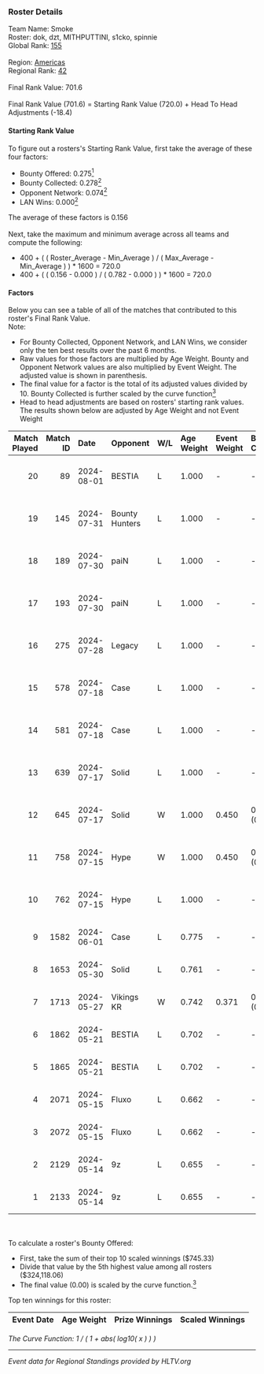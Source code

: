 ### Roster Details<br />
Team Name: Smoke<br />
Roster: dok, dzt, MITHPUTTINI, s1cko, spinnie<br />
Global Rank: [155](../standings_global.md)<br />
<br />
Region: [Americas]( ../standings_americas.md)<br />
Regional Rank: [42]( ../standings_americas.md)<br />
<br />
Final Rank Value:  701.6<br />
<br />
Final Rank Value (701.6) = Starting Rank Value (720.0) + Head To Head Adjustments (-18.4)<br />

#### Starting Rank Value<br />
To figure out a rosters's Starting Rank Value, first take the average of these four factors:<br />
- Bounty Offered: 0.275[<sup>1</sup>](#table2)
- Bounty Collected: 0.278[<sup>2</sup>](#table1)
- Opponent Network: 0.074[<sup>2</sup>](#table1)
- LAN Wins: 0.000[<sup>2</sup>](#table1)

The average of these factors is 0.156<br />
<br />
Next, take the maximum and minimum average across all teams and compute the following:<br />
- 400 + ( ( Roster_Average - Min_Average ) / ( Max_Average - Min_Average ) ) * 1600 = 720.0
- 400 + ( ( 0.156 - 0.000 ) / ( 0.782 - 0.000 ) ) * 1600 = 720.0


#### Factors<br />
Below you can see a table of all of the matches that contributed to this roster's Final Rank Value.<br />
Note:<br />

- For Bounty Collected, Opponent Network, and LAN Wins, we consider only the ten best results over the past 6 months.
- Raw values for those factors are multiplied by Age Weight. Bounty and Opponent Network values are also multiplied by Event Weight. The adjusted value is shown in parenthesis.
- The final value for a factor is the total of its adjusted values divided by 10. Bounty Collected is further scaled by the curve function[<sup>3</sup>](#curveFunction)
- Head to head adjustments are based on rosters' starting rank values. The results shown below are adjusted by Age Weight and not Event Weight
<span id="table1"></span><br />


| Match Played | Match ID | Date       | Opponent       | W/L | Age Weight | Event Weight | Bounty Collected | Opponent Network | LAN Wins  | H2H Adj. | Roster                                |
| -: | -: | :- | :- | :- | :- | :- | :- | :- | :- | -: | :- |
|           20 |       89 | 2024-08-01 | BESTIA         | L   | 1.000      | -            | -                | -                | -         |    -4.90 | dok, dzt, MITHPUTTINI, s1cko, spinnie |
|           19 |      145 | 2024-07-31 | Bounty Hunters | L   | 1.000      | -            | -                | -                | -         |    -6.54 | dok, dzt, MITHPUTTINI, s1cko, spinnie |
|           18 |      189 | 2024-07-30 | paiN           | L   | 1.000      | -            | -                | -                | -         |    -0.71 | dok, dzt, MITHPUTTINI, s1cko, spinnie |
|           17 |      193 | 2024-07-30 | paiN           | L   | 1.000      | -            | -                | -                | -         |    -0.71 | dok, dzt, MITHPUTTINI, s1cko, spinnie |
|           16 |      275 | 2024-07-28 | Legacy         | L   | 1.000      | -            | -                | -                | -         |    -3.77 | dok, dzt, MITHPUTTINI, s1cko, spinnie |
|           15 |      578 | 2024-07-18 | Case           | L   | 1.000      | -            | -                | -                | -         |    -8.09 | dok, dzt, MITHPUTTINI, s1cko, spinnie |
|           14 |      581 | 2024-07-18 | Case           | L   | 1.000      | -            | -                | -                | -         |    -8.66 | dok, dzt, MITHPUTTINI, s1cko, spinnie |
|           13 |      639 | 2024-07-17 | Solid          | L   | 1.000      | -            | -                | -                | -         |   -11.87 | dok, dzt, MITHPUTTINI, s1cko, spinnie |
|           12 |      645 | 2024-07-17 | Solid          | W   | 1.000      | 0.450        | 0.025 (0.011)    | 0.836 (0.376)    | 0 (0.000) |    19.97 | dok, dzt, MITHPUTTINI, s1cko, spinnie |
|           11 |      758 | 2024-07-15 | Hype           | W   | 1.000      | 0.450        | 0.025 (0.011)    | 0.489 (0.220)    | 0 (0.000) |    23.14 | dok, dzt, MITHPUTTINI, s1cko, spinnie |
|           10 |      762 | 2024-07-15 | Hype           | L   | 1.000      | -            | -                | -                | -         |    -7.86 | dok, dzt, MITHPUTTINI, s1cko, spinnie |
|            9 |     1582 | 2024-06-01 | Case           | L   | 0.775      | -            | -                | -                | -         |    -5.93 | dok, dzt, leleo, spinnie, vhz         |
|            8 |     1653 | 2024-05-30 | Solid          | L   | 0.761      | -            | -                | -                | -         |    -6.42 | dok, dzt, leleo, spinnie, vhz         |
|            7 |     1713 | 2024-05-27 | Vikings KR     | W   | 0.742      | 0.371        | 0.008 (0.002)    | 0.506 (0.139)    | 0 (0.000) |    14.94 | beg0d, dok, dzt, spinnie, vhz         |
|            6 |     1862 | 2024-05-21 | BESTIA         | L   | 0.702      | -            | -                | -                | -         |    -3.12 | beg0d, dok, dzt, spinnie, vhz         |
|            5 |     1865 | 2024-05-21 | BESTIA         | L   | 0.702      | -            | -                | -                | -         |    -3.21 | beg0d, dok, dzt, spinnie, vhz         |
|            4 |     2071 | 2024-05-15 | Fluxo          | L   | 0.662      | -            | -                | -                | -         |    -2.07 | beg0d, dok, dzt, spinnie, vhz         |
|            3 |     2072 | 2024-05-15 | Fluxo          | L   | 0.662      | -            | -                | -                | -         |    -2.11 | beg0d, dok, dzt, spinnie, vhz         |
|            2 |     2129 | 2024-05-14 | 9z             | L   | 0.655      | -            | -                | -                | -         |    -0.23 | beg0d, dok, dzt, spinnie, vhz         |
|            1 |     2133 | 2024-05-14 | 9z             | L   | 0.655      | -            | -                | -                | -         |    -0.23 | beg0d, dok, dzt, spinnie, vhz         |

<br />
<span id="table2"></span><br />
To calculate a roster's Bounty Offered:<br />

- First, take the sum of their top 10 scaled winnings ($745.33)
- Divide that value by the 5th highest value among all rosters ($324,118.06)
- The final value (0.00) is scaled by the curve function.[<sup>3</sup>](#curveFunction)

Top ten winnings for this roster:<br />

| Event Date | Age Weight | Prize Winnings | Scaled Winnings |
| :- | -: | :- | :- |


<span id="curveFunction"></span>_The Curve Function: 1 / ( 1 + abs( log10( x ) ) )_<br />

---
_Event data for Regional Standings provided by HLTV.org_<br />

